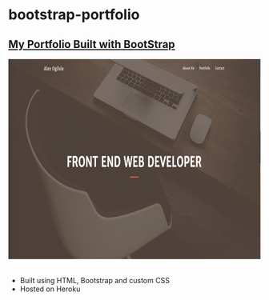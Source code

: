 # bootstrap-portfolio
<h2> <a href="https://apo-portfolio.herokuapp.com/">My Portfolio Built with BootStrap</a></h2>
<!-- ![site image](public/img/readme.png) -->
<img src="img/readme.png" alt="site image" width="600" height="400">&nbsp;

<ul>
    <li>Built using HTML, Bootstrap and custom CSS</li>
    <li>Hosted on Heroku</li>
</ul>
